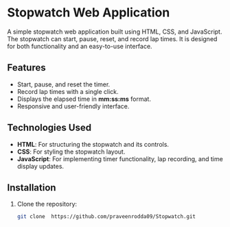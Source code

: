 
# Stopwatch Web Application

A simple stopwatch web application built using HTML, CSS, and JavaScript. The stopwatch can start, pause, reset, and record lap times. It is designed for both functionality and an easy-to-use interface.

## Features

- Start, pause, and reset the timer.
- Record lap times with a single click.
- Displays the elapsed time in **mm:ss:ms** format.
- Responsive and user-friendly interface.

## Technologies Used

- **HTML**: For structuring the stopwatch and its controls.
- **CSS**: For styling the stopwatch layout.
- **JavaScript**: For implementing timer functionality, lap recording, and time display updates.

## Installation

1. Clone the repository:
   ```bash
   git clone  https://github.com/praveenrodda09/Stopwatch.git

 
 
